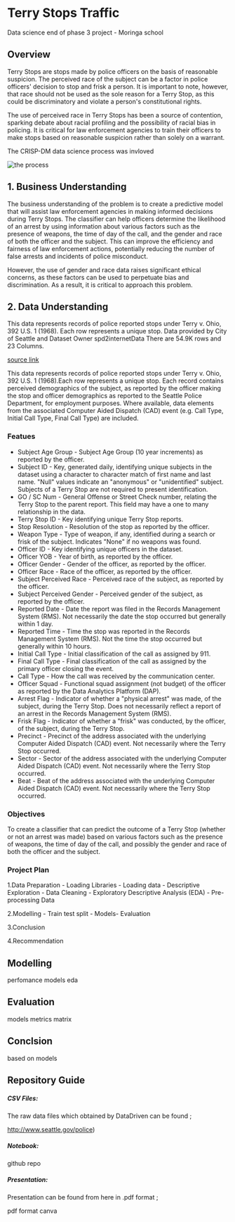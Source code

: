 # Terry Stops Traffic
Data science end of phase 3 project - Moringa school


## Overview
Terry Stops are stops made by police officers on the basis of reasonable suspicion. The perceived race of the subject can be a factor in police officers' decision to stop and frisk a person. It is important to note, however, that race should not be used as the sole reason for a Terry Stop, as this could be discriminatory and violate a person's constitutional rights.

The use of perceived race in Terry Stops has been a source of contention, sparking debate about racial profiling and the possibility of racial bias in policing. It is critical for law enforcement agencies to train their officers to make stops based on reasonable suspicion rather than solely on a warrant.

The CRISP-DM data science process was invloved

![the process](https://user-images.githubusercontent.com/115970348/217210012-25f65237-d691-46ab-9516-d2f80d119a87.png)


   



## 1. Business Understanding

The business understanding of the problem is to create a predictive model that will assist law enforcement agencies in making informed decisions during Terry Stops. The classifier can help officers determine the likelihood of an arrest by using information about various factors such as the presence of weapons, the time of day of the call, and the gender and race of both the officer and the subject. This can improve the efficiency and fairness of law enforcement actions, potentially reducing the number of false arrests and incidents of police misconduct.

However, the use of gender and race data raises significant ethical concerns, as these factors can be used to perpetuate bias and discrimination. As a result, it is critical to approach this problem.

## 2. Data Understanding

This data represents records of police reported stops under Terry v. Ohio, 392 U.S. 1 (1968). Each row represents a unique stop.
Data provided by City of Seattle and Dataset Owner spd2internetData
There are 54.9K rows and 23 Columns.

[source link](http://www.seattle.gov/police)

This data represents records of police reported stops under Terry v. Ohio, 392 U.S. 1 (1968).Each row represents a unique stop.
Each record contains perceived demographics of the subject, as reported by the officer making the stop and officer demographics as reported to the Seattle Police Department, for employment purposes.
Where available, data elements from the associated Computer Aided Dispatch (CAD) event (e.g. Call Type, Initial Call Type, Final Call Type) are included.

### Featues
* Subject Age Group - Subject Age Group (10 year increments) as reported by the officer.
* Subject ID - Key, generated daily, identifying unique subjects in the dataset using a character to character match of first name and last name. "Null" values indicate an "anonymous" or "unidentified" subject. Subjects of a Terry Stop are not required to present identification.
* GO / SC Num - General Offense or Street Check number, relating the Terry Stop to the parent report. This field may have a one to many relationship in the data.
* Terry Stop ID - Key identifying unique Terry Stop reports.
* Stop Resolution - Resolution of the stop as reported by the officer.
* Weapon Type - Type of weapon, if any, identified during a search or frisk of the subject. Indicates "None" if no weapons was found.
* Officer ID - Key identifying unique officers in the dataset.
* Officer YOB - Year of birth, as reported by the officer.
* Officer Gender - Gender of the officer, as reported by the officer.
* Officer Race - Race of the officer, as reported by the officer.
* Subject Perceived Race - Perceived race of the subject, as reported by the officer.
* Subject Perceived Gender - Perceived gender of the subject, as reported by the officer.
* Reported Date - Date the report was filed in the Records Management System (RMS). Not necessarily the date the stop occurred but generally within 1 day.
* Reported Time - Time the stop was reported in the Records Management System (RMS). Not the time the stop occurred but generally within 10 hours.
* Initial Call Type - Initial classification of the call as assigned by 911.
* Final Call Type - Final classification of the call as assigned by the primary officer closing the event.
* Call Type - How the call was received by the communication center.
* Officer Squad - Functional squad assignment (not budget) of the officer as reported by the Data Analytics Platform (DAP).
* Arrest Flag - Indicator of whether a "physical arrest" was made, of the subject, during the Terry Stop. Does not necessarily reflect a report of an arrest in the Records Management System (RMS).
* Frisk Flag - Indicator of whether a "frisk" was conducted, by the officer, of the subject, during the Terry Stop.
* Precinct - Precinct of the address associated with the underlying Computer Aided Dispatch (CAD) event. Not necessarily where the Terry Stop occurred.
* Sector - Sector of the address associated with the underlying Computer Aided Dispatch (CAD) event. Not necessarily where the Terry Stop occurred.
* Beat - Beat of the address associated with the underlying Computer Aided Dispatch (CAD) event. Not necessarily where the Terry Stop occurred.


### Objectives
To create a classifier that can predict the outcome of a Terry Stop (whether or not an arrest was made) based on various factors such as the presence of weapons, the time of day of the call, and possibly the gender and race of both the officer and the subject. 

### Project Plan
 1.Data Preparation - Loading Libraries - Loading data - Descriptive Exploration - Data Cleaning - Exploratory Descriptive Analysis (EDA) - Pre-processing Data

 2.Modelling - Train test split - Models- Evaluation

 3.Conclusion

 4.Recommendation


## Modelling
perfomance
models eda

## Evaluation
models metrics
matrix
## Conclsion
based on models


## Repository Guide
##### CSV Files:

The raw data files which obtained by DataDriven can be found ;

http://www.seattle.gov/police)

##### Notebook:

github repo

##### Presentation:

Presentation can be found from here in .pdf format ;

pdf format
canva


